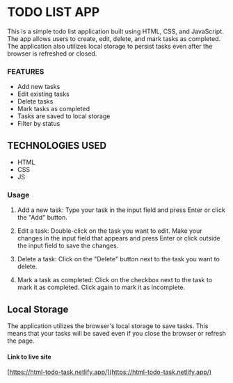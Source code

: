# TODO LIST APP
This is a simple todo list application built using HTML, CSS, and JavaScript. The app allows users to create, edit, delete, and mark tasks as completed. The application also utilizes local storage to persist tasks even after the browser is refreshed or closed.

### FEATURES
* Add new tasks
* Edit existing tasks
* Delete tasks
* Mark tasks as completed
* Tasks are saved to local storage
* Filter by status

## TECHNOLOGIES USED
* HTML
* CSS
* JS

### Usage
1. Add a new task:
   Type your task in the input field and press Enter or click the "Add" button.
   
2. Edit a task:
   Double-click on the task you want to edit. Make your changes in the input field that appears and press Enter or click outside the input field to save the changes.
   
3. Delete a task:
    Click on the "Delete" button next to the task you want to delete.
4. Mark a task as completed:
    Click on the checkbox next to the task to mark it as completed. Click again to mark it as incomplete.

## Local Storage
   The application utilizes the browser's local storage to save tasks. This means that your tasks will be saved even if you close the browser or refresh the page.

#### Link to live site
[https://html-todo-task.netlify.app/](https://html-todo-task.netlify.app/)
